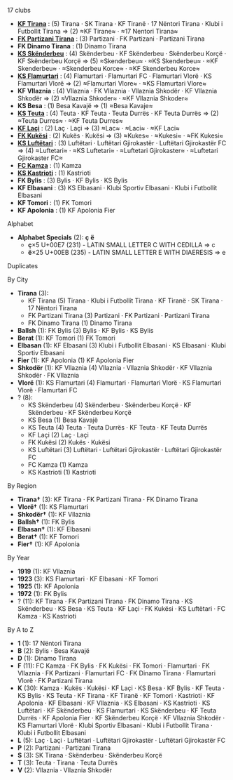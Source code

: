 17 clubs

- [**KF Tirana**](https://en.wikipedia.org/wiki/KF_Tirana) : (5) Tirana · SK Tirana · KF Tiranë · 17 Nëntori Tirana · Klubi i Futbollit Tirana ⇒ (2) ≈KF Tirane≈ · ≈17 Nentori Tirana≈
- [**FK Partizani Tirana**](https://en.wikipedia.org/wiki/FK_Partizani_Tirana) : (3) Partizani · FK Partizani · Partizani Tirana
- **FK Dinamo Tirana** : (1) Dinamo Tirana
- [**KS Skënderbeu**](https://en.wikipedia.org/wiki/KF_Skënderbeu_Korçë) : (4) Skënderbeu · KF Skënderbeu · Skënderbeu Korçë · KF Skënderbeu Korçë ⇒ (5) ≈Skenderbeu≈ · ≈KS Skenderbeu≈ · ≈KF Skenderbeu≈ · ≈Skenderbeu Korce≈ · ≈KF Skenderbeu Korce≈
- [**KS Flamurtari**](https://en.wikipedia.org/wiki/Flamurtari_Vlorë) : (4) Flamurtari · Flamurtari FC · Flamurtari Vlorë · KS Flamurtari Vlorë ⇒ (2) ≈Flamurtari Vlore≈ · ≈KS Flamurtari Vlore≈
- **KF Vllaznia** : (4) Vllaznia · FK Vllaznia · Vllaznia Shkodër · KF Vllaznia Shkodër ⇒ (2) ≈Vllaznia Shkoder≈ · ≈KF Vllaznia Shkoder≈
- **KS Besa** : (1) Besa Kavajë ⇒ (1) ≈Besa Kavaje≈
- [**KS Teuta**](https://en.wikipedia.org/wiki/KF_Teuta_Durrës) : (4) Teuta · KF Teuta · Teuta Durrës · KF Teuta Durrës ⇒ (2) ≈Teuta Durres≈ · ≈KF Teuta Durres≈
- [**KF Laçi**](https://en.wikipedia.org/wiki/KF_Laçi) : (2) Laç · Laçi ⇒ (3) ≈Lac≈ · ≈Laci≈ · ≈KF Laci≈
- [**FK Kukësi**](https://en.wikipedia.org/wiki/FK_Kukësi) : (2) Kukës · Kukësi ⇒ (3) ≈Kukes≈ · ≈Kukesi≈ · ≈FK Kukesi≈
- [**KS Luftëtari**](https://en.wikipedia.org/wiki/Luftëtari_Gjirokastër_FC) : (3) Luftëtari · Luftëtari Gjirokastër · Luftëtari Gjirokastër FC ⇒ (4) ≈Luftetari≈ · ≈KS Luftetari≈ · ≈Luftetari Gjirokaster≈ · ≈Luftetari Gjirokaster FC≈
- [**FC Kamza**](https://en.wikipedia.org/wiki/FC_Kamza) : (1) Kamza
- [**KS Kastrioti**](https://en.wikipedia.org/wiki/KS_Kastrioti) : (1) Kastrioti
- **FK Bylis** : (3) Bylis · KF Bylis · KS Bylis
- **KF Elbasani** : (3) KS Elbasani · Klubi Sportiv Elbasani · Klubi i Futbollit Elbasani
- **KF Tomori** : (1) FK Tomori
- **KF Apolonia** : (1) KF Apolonia Fier




Alphabet

- **Alphabet Specials** (2):  **ç**  **ë** 
  - **ç**×5 U+00E7 (231) - LATIN SMALL LETTER C WITH CEDILLA ⇒ c
  - **ë**×25 U+00EB (235) - LATIN SMALL LETTER E WITH DIAERESIS ⇒ e




Duplicates





By City

- **Tirana** (3): 
  - KF Tirana  (5) Tirana · Klubi i Futbollit Tirana · KF Tiranë · SK Tirana · 17 Nëntori Tirana
  - FK Partizani Tirana  (3) Partizani · FK Partizani · Partizani Tirana
  - FK Dinamo Tirana  (1) Dinamo Tirana
- **Ballsh** (1): FK Bylis  (3) Bylis · KF Bylis · KS Bylis
- **Berat** (1): KF Tomori  (1) FK Tomori
- **Elbasan** (1): KF Elbasani  (3) Klubi i Futbollit Elbasani · KS Elbasani · Klubi Sportiv Elbasani
- **Fier** (1): KF Apolonia  (1) KF Apolonia Fier
- **Shkodër** (1): KF Vllaznia  (4) Vllaznia · Vllaznia Shkodër · KF Vllaznia Shkodër · FK Vllaznia
- **Vlorë** (1): KS Flamurtari  (4) Flamurtari · Flamurtari Vlorë · KS Flamurtari Vlorë · Flamurtari FC
- ? (8): 
  - KS Skënderbeu  (4) Skënderbeu · Skënderbeu Korçë · KF Skënderbeu · KF Skënderbeu Korçë
  - KS Besa  (1) Besa Kavajë
  - KS Teuta  (4) Teuta · Teuta Durrës · KF Teuta · KF Teuta Durrës
  - KF Laçi  (2) Laç · Laçi
  - FK Kukësi  (2) Kukës · Kukësi
  - KS Luftëtari  (3) Luftëtari · Luftëtari Gjirokastër · Luftëtari Gjirokastër FC
  - FC Kamza  (1) Kamza
  - KS Kastrioti  (1) Kastrioti




By Region

- **Tirana†** (3):   KF Tirana · FK Partizani Tirana · FK Dinamo Tirana
- **Vlorë†** (1):   KS Flamurtari
- **Shkodër†** (1):   KF Vllaznia
- **Ballsh†** (1):   FK Bylis
- **Elbasan†** (1):   KF Elbasani
- **Berat†** (1):   KF Tomori
- **Fier†** (1):   KF Apolonia




By Year

- **1919** (1):   KF Vllaznia
- **1923** (3):   KS Flamurtari · KF Elbasani · KF Tomori
- **1925** (1):   KF Apolonia
- **1972** (1):   FK Bylis
- ? (11):   KF Tirana · FK Partizani Tirana · FK Dinamo Tirana · KS Skënderbeu · KS Besa · KS Teuta · KF Laçi · FK Kukësi · KS Luftëtari · FC Kamza · KS Kastrioti






By A to Z

- **1** (1): 17 Nëntori Tirana
- **B** (2): Bylis · Besa Kavajë
- **D** (1): Dinamo Tirana
- **F** (11): FC Kamza · FK Bylis · FK Kukësi · FK Tomori · Flamurtari · FK Vllaznia · FK Partizani · Flamurtari FC · FK Dinamo Tirana · Flamurtari Vlorë · FK Partizani Tirana
- **K** (30): Kamza · Kukës · Kukësi · KF Laçi · KS Besa · KF Bylis · KF Teuta · KS Bylis · KS Teuta · KF Tirana · KF Tiranë · KF Tomori · Kastrioti · KF Apolonia · KF Elbasani · KF Vllaznia · KS Elbasani · KS Kastrioti · KS Luftëtari · KF Skënderbeu · KS Flamurtari · KS Skënderbeu · KF Teuta Durrës · KF Apolonia Fier · KF Skënderbeu Korçë · KF Vllaznia Shkodër · KS Flamurtari Vlorë · Klubi Sportiv Elbasani · Klubi i Futbollit Tirana · Klubi i Futbollit Elbasani
- **L** (5): Laç · Laçi · Luftëtari · Luftëtari Gjirokastër · Luftëtari Gjirokastër FC
- **P** (2): Partizani · Partizani Tirana
- **S** (3): SK Tirana · Skënderbeu · Skënderbeu Korçë
- **T** (3): Teuta · Tirana · Teuta Durrës
- **V** (2): Vllaznia · Vllaznia Shkodër




